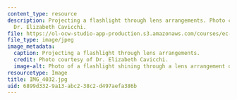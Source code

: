 ```yaml
---
content_type: resource
description: Projecting a flashlight through lens arrangements. Photo courtesy of
  Dr. Elizabeth Cavicchi.
file: https://ol-ocw-studio-app-production.s3.amazonaws.com/courses/ec-050-recreate-experiments-from-history-inform-the-future-from-the-past-galileo-january-iap-2010/6899d3329a13abc238c2d497aefa386b_IMG_4032.jpg
file_type: image/jpeg
image_metadata:
  caption: Projecting a flashlight through lens arrangements.
  credit: Photo courtesy of Dr. Elizabeth Cavicchi.
  image-alt: Photo of a flashlight shining through a lens arrangement of two lenses.
resourcetype: Image
title: IMG_4032.jpg
uid: 6899d332-9a13-abc2-38c2-d497aefa386b
---
```


